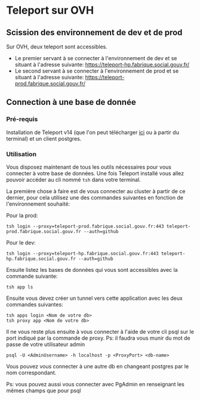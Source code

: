 # Teleport sur OVH

## Scission des environnement de dev et de prod

Sur OVH, deux teleport sont accessibles.
- Le premier servant à se connecter à l'environnement de dev et se situant à l'adresse suivante: https://teleport-hp.fabrique.social.gouv.fr/
- Le second servant à se connecter à l'environnement de prod et se situant à l'adresse suivante: https://teleport-prod.fabrique.social.gouv.fr/

## Connection à une base de donnée

### Pré-requis
Installation de Teleport v14 (que l'on peut télécharger [ici](https://goteleport.com/download/#install-links) ou à partir du terminal) et un client postgres.

### Utilisation

Vous disposez maintenant de tous les outils nécessaires pour vous connecter à votre base de données.
Une fois Teleport installé vous allez pouvoir accéder au cli nommé `tsh` dans votre terminal.

La première chose à faire est de vous connecter au cluster à partir de ce dernier, pour cela utilisez une des commandes suivantes en fonction de l'environnement souhaité:

Pour la prod:

```
tsh login --proxy=teleport-prod.fabrique.social.gouv.fr:443 teleport-prod.fabrique.social.gouv.fr --auth=github
```

Pour le dev:

```
tsh login --proxy=teleport-hp.fabrique.social.gouv.fr:443 teleport-hp.fabrique.social.gouv.fr --auth=github
```

Ensuite listez les bases de données qui vous sont accessibles avec la commande suivante:

```
tsh app ls
```

Ensuite vous devez créer un tunnel vers cette application avec les deux commandes suivantes:
```
tsh apps login <Nom de votre db>
tsh proxy app <Nom de votre db>
```

Il ne vous reste plus ensuite à vous connecter à l'aide de votre cli psql sur le port indiqué par la commande de proxy.
Ps: il faudra vous munir du mot de passe de votre utilisateur admin
```
psql -U <AdminUsername> -h localhost -p <ProxyPort> <db-name>
```

Vous pouvez vous connecter à une autre db en changeant postgres par le nom correspondant.

Ps: vous pouvez aussi vous connecter avec PgAdmin en renseignant les mêmes champs que pour psql
